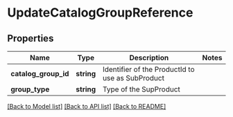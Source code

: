# UpdateCatalogGroupReference

## Properties
Name | Type | Description | Notes
------------ | ------------- | ------------- | -------------
**catalog_group_id** | **string** | Identifier of the ProductId to use as SubProduct | 
**group_type** | **string** | Type of the SupProduct | 

[[Back to Model list]](../README.md#documentation-for-models) [[Back to API list]](../README.md#documentation-for-api-endpoints) [[Back to README]](../README.md)


